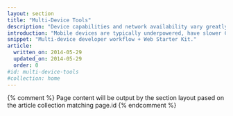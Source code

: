 ```yaml
---
layout: section
title: "Multi-Device Tools"
description: "Device capabilities and network availability vary greatly. Your development workflow needs to think in terms of finite resources. Use the Web Starter Kit to build an experience that works great across devices."
introduction: "Mobile devices are typically underpowered, have slower CPUs, GPUs, latency, limited battery life, and in many cases a slow or unreliable connection. Use our guides to learn how to adjust your development workflow to account for finite resources. The Web Starter Kit provides scaffolding and tools that get you most of the way."
snippet: "Multi-device developer workflow + Web Starter Kit."
article:
  written_on: 2014-05-29
  updated_on: 2014-05-29
  order: 0
#id: multi-device-tools
#collection: home
---
```


{% comment %}
Page content will be output by the section layout pased on the article collection matching page.id
{% endcomment %}


